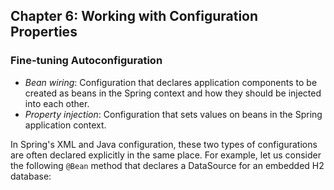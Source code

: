 ## Chapter 6: Working with Configuration Properties
### Fine-tuning Autoconfiguration
- _Bean wiring_: Configuration that declares application components to be created
as beans in the Spring context and how they should be injected into each other.
- _Property injection_: Configuration that sets values on beans in the Spring 
application context. 

In Spring's XML and Java configuration, these two types of configurations are 
often declared explicitly in the same place. For example, let us consider the 
following `@Bean` method that declares a DataSource for an embedded H2 database:
```java

```